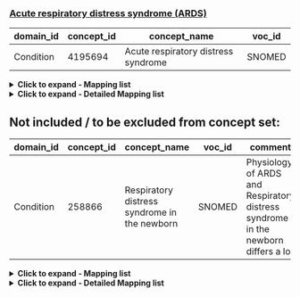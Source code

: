 ### [Acute respiratory distress syndrome (ARDS)](https://github.com/OHDSI/Covid-19/blob/vocabularies_for_phenotypes/Vocabulary/sql/phenotypes/Acute%20respiratory%20distress%20syndrome%20(ARDS).sql) 

|domain_id|concept_id|concept_name|voc_id
|---|---|---|---|
Condition|4195694|Acute respiratory distress syndrome|SNOMED

<details><summary><strong>Click to expand - Mapping list</strong></summary>
<p>

|domain_id|concept_id|concept_name|voc_id|source_voc_id|source_code
|---|---|---|---|---|---|
Condition|4195694|Acute respiratory distress syndrome|SNOMED|CIEL|121771; 128118
Condition|4195694|Acute respiratory distress syndrome|SNOMED|ICD10|J80
Condition|4195694|Acute respiratory distress syndrome|SNOMED|ICD10CM|J80
Condition|4195694|Acute respiratory distress syndrome|SNOMED|ICD10CN|J80; J80.x00; J80.x01
Condition|4195694|Acute respiratory distress syndrome|SNOMED|KCD7|J80
Condition|4195694|Acute respiratory distress syndrome|SNOMED|Read|H585.11; H585300; H585z00
Condition|4232327|Postimmersion-submersion syndrome|SNOMED|CIEL|129403
Condition|4025173|Pulmonary insufficiency following shock|SNOMED|Read|H585000
Condition|4024117|Pulmonary insufficiency following surgery|SNOMED|Read|H585100
Condition|4024118|Pulmonary insufficiency following trauma|SNOMED|Read|H585200


</p>
</details>

<details><summary><strong>Click to expand - Detailed Mapping list</strong></summary>
<p>

|source_code_description|source_code|source_voc_id|concept_id|concept_name|concept_code|concept_class_id|domain_id|voc_id
|---|---|---|---|---|---|---|---|---|
Adult Respiratory Distress Syndrome|121771|CIEL|4195694|Acute respiratory distress syndrome|67782005|Clinical Finding|Condition|SNOMED
Pulmonary Insufficiency Following Trauma|128118|CIEL|4195694|Acute respiratory distress syndrome|67782005|Clinical Finding|Condition|SNOMED
Postimmersion-Submersion Syndrome|129403|CIEL|4232327|Postimmersion-submersion syndrome|89687005|Clinical Finding|Condition|SNOMED
Pulmonary insufficiency following shock|H585000|Read|4025173|Pulmonary insufficiency following shock|196151000|Clinical Finding|Condition|SNOMED
Pulmonary insufficiency following surgery|H585100|Read|4024117|Pulmonary insufficiency following surgery|196152007|Clinical Finding|Condition|SNOMED
Adult respiratory distress syndrome|H585.11|Read|4195694|Acute respiratory distress syndrome|67782005|Clinical Finding|Condition|SNOMED
Pulmonary insufficiency following trauma|H585200|Read|4024118|Pulmonary insufficiency following trauma|196153002|Clinical Finding|Condition|SNOMED
Adult respiratory distress syndrome|H585300|Read|4195694|Acute respiratory distress syndrome|67782005|Clinical Finding|Condition|SNOMED
Trauma and post-operative pulmonary insufficiency NOS|H585z00|Read|4195694|Acute respiratory distress syndrome|67782005|Clinical Finding|Condition|SNOMED
Acute respiratory distress syndrome|J80|ICD10CM|4195694|Acute respiratory distress syndrome|67782005|Clinical Finding|Condition|SNOMED
Adult respiratory distress syndrome|J80|ICD10|4195694|Acute respiratory distress syndrome|67782005|Clinical Finding|Condition|SNOMED
Adult respiratory distress syndrome|J80|ICD10CN|4195694|Acute respiratory distress syndrome|67782005|Clinical Finding|Condition|SNOMED
Adult respiratory distress syndrome|J80|KCD7|4195694|Acute respiratory distress syndrome|67782005|Clinical Finding|Condition|SNOMED
Adult respiratory distress syndrome|J80.x00|ICD10CN|4195694|Acute respiratory distress syndrome|67782005|Clinical Finding|Condition|SNOMED
Adult hyaline membrane disease (machine translation)|J80.x01|ICD10CN|4195694|Acute respiratory distress syndrome|67782005|Clinical Finding|Condition|SNOMED

</p>
</details>


## Not included / to be excluded from concept set:

|domain_id|concept_id|concept_name|voc_id|comment
|---|---|---|---|---|
Condition|258866|Respiratory distress syndrome in the newborn|SNOMED|Physiology of ARDS and Respiratory distress syndrome in the newborn differs a lot


<details><summary><strong>Click to expand - Mapping list</strong></summary>
<p>

|domain_id|concept_id|concept_name|voc_id|source_voc_id|source_code
|---|---|---|---|---|---|
Condition|258866|Respiratory distress syndrome in the newborn|SNOMED|CIEL|127638; 155678
Condition|258866|Respiratory distress syndrome in the newborn|SNOMED|ICD10|P22; P22.0; P22.8; P22.9
Condition|258866|Respiratory distress syndrome in the newborn|SNOMED|ICD10CM|P22; P22.0; P22.8; P22.9
Condition|258866|Respiratory distress syndrome in the newborn|SNOMED|ICD10CN|P22; P22.0; P22.000; P22.001; P22.8; P22.800; P22.801; P22.9; P22.900
Condition|258866|Respiratory distress syndrome in the newborn|SNOMED|ICD9CM|769
Condition|258866|Respiratory distress syndrome in the newborn|SNOMED|KCD7|P22; P22.0; P22.8; P22.9
Condition|258866|Respiratory distress syndrome in the newborn|SNOMED|OXMIS|7761; 7762
Condition|258866|Respiratory distress syndrome in the newborn|SNOMED|Read|Q30..00; Q30..11; Q30..12; Q32..00; Qyu3000


</p>
</details>

<details><summary><strong>Click to expand - Detailed Mapping list</strong></summary>
<p>

|source_code_description|source_code|source_voc_id|concept_id|concept_name|concept_code|concept_class_id|domain_id|voc_id
|---|---|---|---|---|---|---|---|---|
HYALINE MEMBRANE DISEASE|7761|OXMIS|258866|Respiratory distress syndrome in the newborn|46775006|Clinical Finding|Condition|SNOMED
Hyaline membrane disease (machine translation)|P22.001|ICD10CN|258866|Respiratory distress syndrome in the newborn|46775006|Clinical Finding|Condition|SNOMED
Hyaline membrane disease|Q30..11|Read|258866|Respiratory distress syndrome in the newborn|46775006|Clinical Finding|Condition|SNOMED
Neonatal respiratory difficulties (machine translation)|P22.801|ICD10CN|258866|Respiratory distress syndrome in the newborn|46775006|Clinical Finding|Condition|SNOMED
Neonatal respiratory distress syndrome|Q32..00|Read|258866|Respiratory distress syndrome in the newborn|46775006|Clinical Finding|Condition|SNOMED
Other respiratory distress of newborn|P22.800|ICD10CN|258866|Respiratory distress syndrome in the newborn|46775006|Clinical Finding|Condition|SNOMED
Other respiratory distress of newborn|P22.8|ICD10CM|258866|Respiratory distress syndrome in the newborn|46775006|Clinical Finding|Condition|SNOMED
Other respiratory distress of newborn|P22.8|ICD10CN|258866|Respiratory distress syndrome in the newborn|46775006|Clinical Finding|Condition|SNOMED
Other respiratory distress of newborn|P22.8|ICD10|258866|Respiratory distress syndrome in the newborn|46775006|Clinical Finding|Condition|SNOMED
Other respiratory distress of newborn|P22.8|KCD7|258866|Respiratory distress syndrome in the newborn|46775006|Clinical Finding|Condition|SNOMED
Pulmonary hypoperfusion syndrome of newborn|Q30..12|Read|258866|Respiratory distress syndrome in the newborn|46775006|Clinical Finding|Condition|SNOMED
Respiratory distress of newborn, unspecified|P22.900|ICD10CN|258866|Respiratory distress syndrome in the newborn|46775006|Clinical Finding|Condition|SNOMED
Respiratory distress of newborn, unspecified|P22.9|ICD10CM|258866|Respiratory distress syndrome in the newborn|46775006|Clinical Finding|Condition|SNOMED
Respiratory distress of newborn, unspecified|P22.9|ICD10CN|258866|Respiratory distress syndrome in the newborn|46775006|Clinical Finding|Condition|SNOMED
Respiratory distress of newborn, unspecified|P22.9|ICD10|258866|Respiratory distress syndrome in the newborn|46775006|Clinical Finding|Condition|SNOMED
Respiratory distress of newborn, unspecified|P22.9|KCD7|258866|Respiratory distress syndrome in the newborn|46775006|Clinical Finding|Condition|SNOMED
Respiratory distress of newborn|P22|ICD10CM|258866|Respiratory distress syndrome in the newborn|46775006|Clinical Finding|Condition|SNOMED
Respiratory distress of newborn|P22|ICD10CN|258866|Respiratory distress syndrome in the newborn|46775006|Clinical Finding|Condition|SNOMED
Respiratory distress of newborn|P22|ICD10|258866|Respiratory distress syndrome in the newborn|46775006|Clinical Finding|Condition|SNOMED
Respiratory distress of newborn|P22|KCD7|258866|Respiratory distress syndrome in the newborn|46775006|Clinical Finding|Condition|SNOMED
Respiratory distress syndrome in newborn|769|ICD9CM|258866|Respiratory distress syndrome in the newborn|46775006|Clinical Finding|Condition|SNOMED
Respiratory distress syndrome in the newborn|127638|CIEL|258866|Respiratory distress syndrome in the newborn|46775006|Clinical Finding|Condition|SNOMED
Respiratory distress syndrome of newborn|P22.000|ICD10CN|258866|Respiratory distress syndrome in the newborn|46775006|Clinical Finding|Condition|SNOMED
Respiratory distress syndrome of newborn|P22.0|ICD10CM|258866|Respiratory distress syndrome in the newborn|46775006|Clinical Finding|Condition|SNOMED
Respiratory distress syndrome of newborn|P22.0|ICD10CN|258866|Respiratory distress syndrome in the newborn|46775006|Clinical Finding|Condition|SNOMED
Respiratory distress syndrome of newborn|P22.0|ICD10|258866|Respiratory distress syndrome in the newborn|46775006|Clinical Finding|Condition|SNOMED
Respiratory distress syndrome of newborn|P22.0|KCD7|258866|Respiratory distress syndrome in the newborn|46775006|Clinical Finding|Condition|SNOMED
Respiratory distress syndrome|Q30..00|Read|258866|Respiratory distress syndrome in the newborn|46775006|Clinical Finding|Condition|SNOMED
SYNDROME RESPIRATORY DISTRESS (NEWBORN)|7762|OXMIS|258866|Respiratory distress syndrome in the newborn|46775006|Clinical Finding|Condition|SNOMED
[X]Other respiratory distress of newborn|Qyu3000|Read|258866|Respiratory distress syndrome in the newborn|46775006|Clinical Finding|Condition|SNOMED
congenital alveolar dysplasia|155678|CIEL|258866|Respiratory distress syndrome in the newborn|46775006|Clinical Finding|Condition|SNOMED


</p>
</details>

